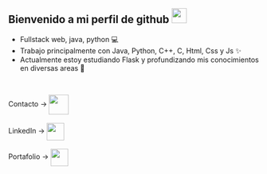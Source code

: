 ## Bienvenido a mi perfil de github <img width="30px" height="30px" src="https://media.tenor.com/images/3b388fe03da271d2674faf85eb7c3fcd/tenor.gif" /> 

- Fullstack web, java, python 💻
- Trabajo principalmente con Java, Python, C++, C, Html, Css y Js ✨
- Actualmente estoy estudiando Flask y profundizando mis conocimientos en diversas areas 📖

<br />

Contacto -> <a href = "mailto: elusteinkamp@gmail.com">
              <img align="center" src="https://cdn-icons-png.flaticon.com/512/324/324123.png" height="40" width="40" />
            </a>
            <br>
             <br>
LinkedIn -> <a href="https://ar.linkedin.com/in/elias-steinkamp-a720b420b" target="blank">
              <img align="center" src="https://cdn-icons-png.flaticon.com/512/1383/1383262.png" height="35" width="35" />
            </a>
            <br>
             <br>
Portafolio -> <a href="eliasstein.github.io/Portafolio/" target="blank">
              <img align="center" src="https://www.svgrepo.com/show/99293/portfolio.svg" height="35" width="35" />
              </a>

<br />
